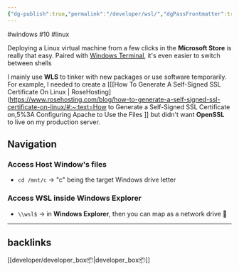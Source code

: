 ```yaml
---
{"dg-publish":true,"permalink":"/developer/wsl/","dgPassFrontmatter":true}
---
```



#windows #10 #linux

Deploying a Linux virtual machine from a few clicks in the **Microsoft Store** is really that easy. Paired with [Windows Terminal](https://apps.microsoft.com/store/detail/windows-terminal/9N0DX20HK701?hl=en-us&gl=us), it's even easier to switch between shells 

I mainly use **WLS** to tinker with new packages or use software temporarily. For example, I needed to create a [[[How To Generate A Self-Signed SSL Certificate On Linux \| RoseHosting](https://www.rosehosting.com/blog/how-to-generate-a-self-signed-ssl-certificate-on-linux/#:~:text=How to Generate a Self-Signed SSL Certificate on,5%3A Configuring Apache to Use the Files ]] but didn't want **OpenSSL**  to live on my production server. 

## Navigation 
### Access Host Window's files
- `cd /mnt/c` -> "c" being the target Windows drive letter

### Access WSL inside Windows Explorer
- `\\wsl$` -> in **Windows Explorer**, then you can map as a network drive 💽


---
## backlinks
[[developer/developer_box📦\|developer_box📦]]